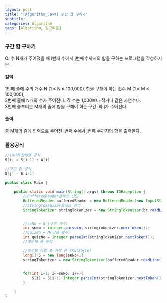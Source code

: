 ```yaml
---
layout: post
title: "[Algorithm_Java] 구간 합 구하기"
subtitle: 
categories: Algorithm
tags: [Algorithm, 알고리즘]
--- 
```

### 구간 합 구하기
Q. 수 N개가 주어졌을 때 i번째 수에서 j번째 수까지의 합을 구하는 프로그램을 작성하시오.

#### 입력
1번째 줄에 수의 개수 N (1 ≤ N ≤ 100,000), 합을 구해야 하는 횟수 M (1 ≤ M ≤ 100,000),  
2번째 줄에 N개의 수가 주어진다. 각 수는 1,000보다 작거나 같은 자연수다.  
3번째 줄부터는 M개의 줄에 합을 구해야 하는 구간 i와 j가 주어진다.  

#### 출력
총 M개의 줄에 입력으로 주어진 i번째 수에서 j번째 수까지의 합을 출력한다.

### 활용공식
```JAVA
//(누적)합배열 공식
S[i] = S[i-1] + A[i]

//구간 합 공식
S[j] - S[i-1]
```

```JAVA
public class Main {

	public static void main(String[] args) throws IOException {
        //BufferedReader클래스 선언
        BufferedReader bufferedReader = new BufferedReader(new InputStreamReader(System.in)); 
        //StringTokenizer클래스 선언
        StringTokenizer stringTokenizer = new StringTokenizer(br.readLine());


        //suNo = N (수의 개수)
        int suNo = Integer.parseInt(stringTokenizer.nextToken());
        //quizNo = M(덧셈 횟수)
        int quizNo = Integer.parseInt(stringTokenizer.nextToken());
        //첫번째 줄 완성

        //정수형 타입 중 가장 큰 타입(8byte)
        long[] S = new long[suNo+1];
        stringTokenizer = new StringTokenizer(bufferedReader.readLine());


        for(int i=1; i<=suNo; i++){
            S[i] = S[i-1]+Integer.parseInt(stringTokenizer.nextToken());
        }

    }
}
```
